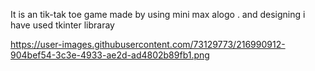 It is an tik-tak toe game made by using mini max alogo .
and designing i have used tkinter libraray

https://user-images.githubusercontent.com/73129773/216990912-904bef54-3c3e-4933-ae2d-ad4802b89fb1.png





